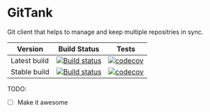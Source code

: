 # GitTank
Git client that helps to manage and keep multiple repositries in sync.

Version | Build Status | Tests
------------ | ------------- | -------------
Latest build | [![Build status](https://ci.appveyor.com/api/projects/status/a6t2412jpppsrern?svg=true)](https://ci.appveyor.com/project/Yuriy-Pelekh/gittank) | [![codecov](https://codecov.io/gh/Yuriy-Pelekh/GitTank/graph/badge.svg?token=3DFPOFMG80)](https://codecov.io/gh/Yuriy-Pelekh/GitTank)
Stable build | [![Build status](https://ci.appveyor.com/api/projects/status/a6t2412jpppsrern/branch/main?svg=true)](https://ci.appveyor.com/project/Yuriy-Pelekh/gittank/branch/main) | [![codecov](https://codecov.io/gh/Yuriy-Pelekh/GitTank/branch/main/graph/badge.svg?token=3DFPOFMG80)](https://codecov.io/gh/Yuriy-Pelekh/GitTank)

TODO:
- [ ] Make it awesome
